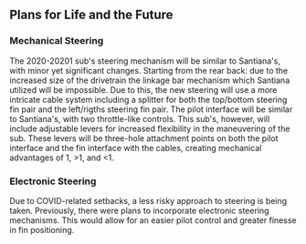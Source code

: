 ## Plans for Life and the Future

### Mechanical Steering
The 2020-20201 sub's steering mechanism will be similar to Santiana's, with minor yet significant changes. Starting from the rear back: due to the increased size of the drivetrain the linkage bar mechanism which Santiana utilized will be impossible. Due to this, the new steering will use a more intricate cable system including a splitter for both the top/bottom steering fin pair and the left/rigths steering fin pair. The pilot interface will be similar to Santiana's, with two throttle-like controls. This sub's, however, will include adjustable levers for increased flexibility in the maneuvering of the sub. These levers will be three-hole attachment points on both the pilot interface and the fin interface with the cables, creating mechanical advantages of 1, >1, and <1. 

### Electronic Steering
Due to COVID-related setbacks, a less risky approach to steering is being taken. Previously, there were plans to incorporate electronic steering mechanisms. This would allow for an easier pilot control and greater finesse in fin positioning.